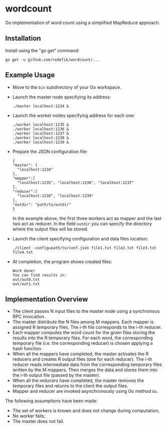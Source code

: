 # wordcount
Go implementation of word count using a simplified MapReduce approach.
## Installation
Install using the "go get" command:
```
go get -u github.com/redefik/wordcount/...
```
## Example Usage
* Move to the ```bin``` subdirectory of your Go workspace.
* Launch the master node specifying its address:
  ```
  ./master localhost:1234 &
  ```
* Launch the worker nodes specifying address for each one:
  ```
  ./worker localhost:1235 &
  ./worker localhost:1236 &
  ./worker localhost:1237 &
  ./worker localhost:1238 &
  ./worker localhost:1239 &
  ```
* Prepare the JSON configuration file:
  ```
  {
  "master": [
    "localhost:1234"
  ],
  "mapper":[
    "localhost:1235", "localhost:1236", "localhost:1237"
  ],
  "reducer":[
    "localhost:1238", "localhost:1239"
  ],
  "outdir": "path/to/outdir"
  }
  ```
  In the example above, the first three workers act as mapper and the last two act as reducer.
  In the field ```outdir``` you can specify the directory where the output files will be stored.
  
* Launch the client specifying configuration and data files location:
  ```
  ./client -config=path/to/conf.json file1.txt file2.txt file3.txt file4.txt
  ```
* At completion, the program shows created files:
  ```
  Work done!
  You can find results in:
  out/out0.txt
  out/out1.txt
  ```
## Implementation Overview

* The client passes N input files to the master node using a synchronous RPC invocation.
* The master distribute the N files among M mappers.
  Each mapper is assigned R temporary files. The i-th file corresponds to the i-th reducer.
* Each mapper computes the word count for the given files storing the results into the R temporary files.
  For each word, the corresponding temporary file (i.e. the corresponding reducer) is chosen applying a hash function.
* When all the mappers have completed, the master activates the R reducers and creates R output files (one for each reducer).
  The i-th reducer reads intermediate data from the corresponding temporary files written by the M mappers. Then merges the data and stores   them into the i-th output file (passed by the master).
* When all the reducers have completed, the master removes the temporary files and returns to the client the output files.
* Mapper and reducer are invoked asynchronously using Go method ```Go```.

The following assumptions have been made:
- The set of workers is known and does not change during computation;
- No worker fails;
- The master does not fail.
